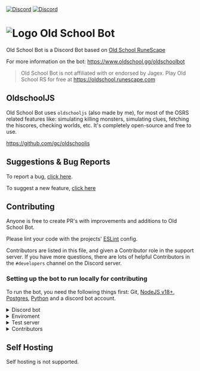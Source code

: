 [![Discord](https://i.imgur.com/AWqUL0x.png)](http://discord.gg/ob) [![Discord](https://i.imgur.com/OcOyprP.png)](https://invite.oldschool.gg/)

# ![Logo](https://i.imgur.com/VLvOEwo.png) Old School Bot

Old School Bot is a Discord Bot based on [Old School RuneScape](https://oldschool.runescape.com/)

For more information on the bot: https://www.oldschool.gg/oldschoolbot

> Old School Bot is not affiliated with or endorsed by Jagex. Play Old School RS for free at https://oldschool.runescape.com

## OldschoolJS

Old School Bot uses `oldschooljs` (also made by me), for most of the OSRS related features like: simulating killing monsters, simulating clues, fetching the hiscores, checking worlds, etc. It's completely open-source and free to use.

https://github.com/gc/oldschooljs

## Suggestions & Bug Reports

To report a bug, [click here](https://github.com/oldschoolgg/oldschoolbot/issues/new?labels=feature+request&template=bug.md).

To suggest a new feature, [click here](https://github.com/oldschoolgg/oldschoolbot/issues/new?labels=feature+request&template=feature.md)

## Contributing

Anyone is free to create PR's with improvements and additions to Old School Bot.

Please lint your code with the projects' [ESLint](https://eslint.org/) config.

Contributors are listed in this file, and given a Contributor role in the support server. If you have more questions, there are lots of helpful Contributors in the `#developers` channel on the Discord server.

### Setting up the bot to run locally for contributing

To run the bot, you need the following things first: Git, [NodeJS v18+](https://nodejs.org/en/), [Postgres](https://www.postgresql.org/download/), [Python](https://www.python.org/) and a discord bot account.
<details>
<summary>Discord bot</summary>

#### **Setting up a Discord Bot**

1. Head to [Discord Developers](https://discord.com/developers) and create an application.
2. Once created, click into your Application.
3. Copy and store the Application ID, you'll need this later on.
4. Create a Bot on the Bot tab. Copy and store the token for your bot, you'll need this later on.
5. Ensure your bot has `Privileged Gateway Intents > Server Members Intent` enabled.
6. Invite your bot to your server via this URL. Be sure to input your `Application ID` into the URL. `https://discord.com/api/oauth2/authorize?client_id=<INSERT APPLICATION ID HERE>&permissions=2198754295617&scope=applications.commands%20bot`
</details>
<details>
<summary>Enviroment</summary>

#### **Setting up your environment**

1. Clone the repository: `git clone https://github.com/oldschoolgg/oldschoolbot.git`
2. Change into the new directory: `cd oldschoolbot`
3. Install the yarn dependency: `npm install --global yarn`
4. Make a config file from the example: `cp src/config.example.ts src/config.ts`
5. Edit this new `config.ts` file:
   1. Input your bot token you retrieved earlier into `botToken`
   2. Input your Application ID you retrieved earlier into `BotID`
   3. Copy your Discord ID into both `OWNER_IDS` and `ADMIN_IDS`. You can get your Discord ID by opening Settings, selecting My Account, selecting the three dots next to your user name and selecting Copy ID. You may need to enable Developer Mode in Advanced Settings to be given this option.
   4. Enter the Server ID where you want to Administer your bot from in `SupportServer`. You can get this by right clicking the logo of the server and selecting Copy ID.
   5. Enter the Server ID into `DEV_SERVER_ID`
6. Make a .env file copy from the example `cp .env.example .env`
7. Update this new `.env` file:
   1. Input your username, password, and schema names into `DATABASE_URL` and `ROBOCHIMP_DATABASE_URL` using the format `postgresql://USER:PASSWORD@HOST:PORT/DATABASE`
   2. Input your Application ID you retrieved earlier into `CLIENT_ID`
8. Run `yarn` then `yarn install`
9. Run `npx prisma generate` to generate the Prisma client files and load the DSN from #6.
10. Run `npx prisma db push` to create the tables on the database referenced in .env
11. Run `npx prisma generate --schema=./prisma/robochimp.prisma` to generate the Prisma client files and load the DSN from #6 for the `robochimp` database.
12. Run `npx prisma db push --schema=./prisma/robochimp.prisma` to create the tables on the database referenced in .env for the `robochimp` database.
13. Run `yarn build` - then run `yarn start`. In the future, you can type only `yarn start` to start the bot.

If you have errors or issues, you can ask us for help in the #developer channel in the [discord server](https://discord.gg/ob).
</details>
<details>
<summary>Test server</summary>

#### **Shared Testing Server**

In addition to being able your develop on your own server as we have done above, there is a shared dev server which can be joined here: [https://discord.gg/Cup2gwUGwr](https://discord.gg/Cup2gwUGwr)

You can also ask Magna to invite your Bot with your invite link above if you so wish.
</details>


<details>
<summary>Contributors</summary>

### Contributors

- [[Ciaran](https://github.com/ciaranlangton)]
- [[Devin](https://github.com/devin8)]
- [[ms813](https://github.com/ms813)]
- [[Alexsuperfly](alexsuperfly)]
- [[Umdlye](https://github.com/umdlye)]
- [[Kyra](https://github.com/kyranet)]
- [[Wyatt](https://github.com/wyattos)]
- [[coolbop32](https://github.com/coolbop32)]
- [[duracell33](https://github.com/duracell33)]
- [[themrrobert](https://github.com/themrrobert)]
- [[Fishy](https://github.com/Lajnux)]
- [[Lilylicious](https://github.com/Lilylicious)]
- [[Gidedin](https://github.com/imgidedin)]
- [[Andre](https://github.com/ard35)]
- [[TastyPumPum](https://github.com/TastyPumPum)]
</details>

## Self Hosting

Self hosting is not supported.
